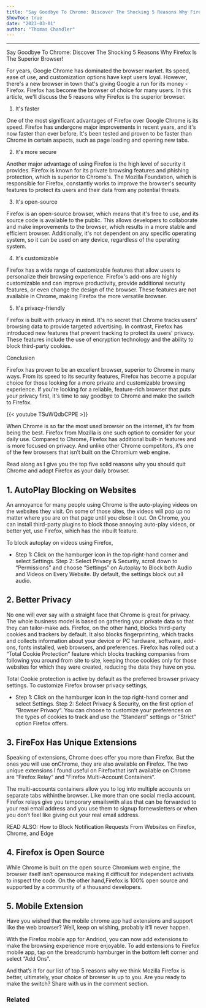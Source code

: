 ```yaml
---
title: "Say Goodbye To Chrome: Discover The Shocking 5 Reasons Why Firefox Is The Superior Browser!"
ShowToc: true 
date: "2023-03-01"
author: "Thomas Chandler"
---
```

*****
Say Goodbye To Chrome: Discover The Shocking 5 Reasons Why Firefox Is The Superior Browser!

For years, Google Chrome has dominated the browser market. Its speed, ease of use, and customization options have kept users loyal. However, there's a new browser in town that's giving Google a run for its money - Firefox. Firefox has become the browser of choice for many users. In this article, we'll discuss the 5 reasons why Firefox is the superior browser.

1. It's faster

One of the most significant advantages of Firefox over Google Chrome is its speed. Firefox has undergone major improvements in recent years, and it's now faster than ever before. It's been tested and proven to be faster than Chrome in certain aspects, such as page loading and opening new tabs.

2. It's more secure

Another major advantage of using Firefox is the high level of security it provides. Firefox is known for its private browsing features and phishing protection, which is superior to Chrome's. The Mozilla Foundation, which is responsible for Firefox, constantly works to improve the browser's security features to protect its users and their data from any potential threats.

3. It's open-source

Firefox is an open-source browser, which means that it's free to use, and its source code is available to the public. This allows developers to collaborate and make improvements to the browser, which results in a more stable and efficient browser. Additionally, it's not dependent on any specific operating system, so it can be used on any device, regardless of the operating system.

4. It's customizable

Firefox has a wide range of customizable features that allow users to personalize their browsing experience. Firefox's add-ons are highly customizable and can improve productivity, provide additional security features, or even change the design of the browser. These features are not available in Chrome, making Firefox the more versatile browser.

5. It's privacy-friendly

Firefox is built with privacy in mind. It's no secret that Chrome tracks users' browsing data to provide targeted advertising. In contrast, Firefox has introduced new features that prevent tracking to protect its users' privacy. These features include the use of encryption technology and the ability to block third-party cookies.

Conclusion

Firefox has proven to be an excellent browser, superior to Chrome in many ways. From its speed to its security features, Firefox has become a popular choice for those looking for a more private and customizable browsing experience. If you're looking for a reliable, feature-rich browser that puts your privacy first, it's time to say goodbye to Chrome and make the switch to Firefox.

{{< youtube TSuWQdbCPPE >}} 



When Chrome is so far the most used browser on the internet, it’s far from being the best. Firefox from Mozilla is one such option to consider for your daily use. Compared to Chrome, Firefox has additional built-in features and is more focused on privacy. And unlike other Chrome competitors, it’s one of the few browsers that isn’t built on the Chromium web engine.
 
Read along as I give you the top five solid reasons why you should quit Chrome and adopt Firefox as your daily browser.
 
## 1. AutoPlay Blocking on Websites
 
An annoyance for many people using Chrome is the auto-playing videos on the websites they visit. On some of those sites, the videos will pop up no matter where you are on that page until you close it out. On Chrome, you can install third-party plugins to block those annoying auto-play videos, or better yet, use Firefox, which has the inbuilt feature. 
 
To block autoplay on videos using Firefox, 
 
- Step 1: Click on the hamburger icon in the top right-hand corner and select Settings. Step 2: Select Privacy & Security, scroll down to “Permissions” and choose “Settings” on Autoplay to Block both Audio and Videos on Every Website. By default, the settings block out all audio.

 
## 2. Better Privacy
 
No one will ever say with a straight face that Chrome is great for privacy. The whole business model is based on gathering your private data so that they can tailor-make ads. Firefox, on the other hand, blocks third-party cookies and trackers by default. It also blocks fingerprinting, which tracks and collects information about your device or PC hardware, software, add-ons, fonts installed, web browsers, and preferences. Firefox has rolled out a “Total Cookie Protection” feature which blocks tracking companies from following you around from site to site, keeping those cookies only for those websites for which they were created, reducing the data they have on you.
 
Total Cookie protection is active by default as the preferred browser privacy settings. To customize Firefox browser privacy settings,
 
- Step 1: Click on the hamburger icon in the top right-hand corner and select Settings. Step 2: Select Privacy & Security, on the first option of “Browser Privacy“. You can choose to customize your preferences on the types of cookies to track and use the “Standard” settings or “Strict” option Firefox offers.

 
## 3. FireFox Has Unique Extensions
 
Speaking of extensions, Chrome does offer you more than Firefox. But the ones you will use onChrome, they are also available on Firefox. The two unique extensions I found useful on Firefoxthat isn’t available on Chrome are “Firefox Relay“ and “Firefox Multi-Account Containers“. 
 
The multi-accounts containers allow you to log into multiple accounts on separate tabs withinthe browser. Like more than one social media account. Firefox relays give you temporary emailswith alias that can be forwarded to your real email address and you use them to signup fornewsletters or when you don’t feel like giving out your real email address.
 
READ ALSO: How to Block Notification Requests From Websites on Firefox, Chrome, and Edge
 
## 4. Firefox is Open Source
 
While Chrome is built on the open source Chromium web engine, the browser itself isn’t opensource making it difficult for independent activists to inspect the code. On the other hand,Firefox is 100% open source and supported by a community of a thousand developers.
 
## 5. Mobile Extension
 
Have you wished that the mobile chrome app had extensions and support like the web browser? Well, keep on wishing, probably it’ll never happen. 
 
With the Firefox mobile app for Andriod, you can now add extensions to make the browsing experience more enjoyable. To add extensions to Firefox mobile app, tap on the breadcrumb hamburger in the bottom left corner and select “Add Ons”.
 
And that’s it for our list of top 5 reasons why we think Mozilla Firefox is better, ultimately, your choice of browser is up to you. Are you ready to make the switch? Share with us in the comment section.
 
### Related



